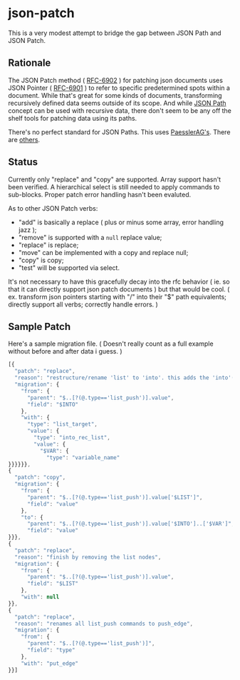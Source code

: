 # json-patch

This is a very modest attempt to bridge the gap between JSON Path and JSON Patch.

## Rationale

The JSON Patch method ( [RFC-6902](https://tools.ietf.org/html/rfc6902) ) for patching json documents uses JSON Pointer ( [RFC-6901](https://tools.ietf.org/html/rfc6901) ) to refer to specific predetermined spots within a document. While that's great for some kinds of documents, transforming recursively defined data seems outside of its scope. And while [JSON Path](https://goessner.net/articles/JsonPath/) concept can be used with recursive data, there don't seem to be any off the shelf tools for patching data using its paths.

There's no perfect standard for JSON Paths. This uses [PaesslerAG's](https://github.com/PaesslerAG/). There are [others](https://cburgmer.github.io/json-path-comparison/).

## Status

Currently only "replace" and "copy" are supported. Array support hasn't been verified. A hierarchical select is still needed to apply commands to sub-blocks. Proper patch error handling hasn't been evaluted.

As to other JSON Patch verbs: 
* "add" is basically a replace ( plus or minus some array, error handling jazz );
* "remove" is supported with a `null` replace value;
* "replace" is replace;
* "move" can be implemented with a copy and replace null;
* "copy" is copy;
* "test" will be supported via select.

It's not necessary to have this gracefully decay into the rfc behavior ( ie. so that it can directly support json patch documents ) but that would be cool. ( ex. transform json pointers starting with "/" into their "$" path equivalents; directly support all verbs; correctly handle errors. )

## Sample Patch

Here's a sample migration file. ( Doesn't really count as a full example without before and after data i guess. )
```javascript
[{
  "patch": "replace",
  "reason": "restructure/rename 'list' to 'into'. this adds the 'into'(s), we'll then copy bits of 'list' and remove it.",
  "migration": {
    "from": {
      "parent": "$..[?(@.type=='list_push')].value",
      "field": "$INTO"
    },
    "with": {
      "type": "list_target",
      "value": {
        "type": "into_rec_list",
        "value": {
          "$VAR": {
            "type": "variable_name"
}}}}}},
{
  "patch": "copy",
  "migration": {
    "from": {
      "parent": "$..[?(@.type=='list_push')].value['$LIST']",
      "field": "value"
    },
    "to": {
      "parent": "$..[?(@.type=='list_push')].value['$INTO']..['$VAR']",
      "field": "value"
}}},
{
  "patch": "replace",
  "reason": "finish by removing the list nodes",
  "migration": {
    "from": {
      "parent": "$..[?(@.type=='list_push')].value",
      "field": "$LIST"
    },
    "with": null
}},
{
  "patch": "replace",
  "reason": "renames all list_push commands to push_edge",
  "migration": {
    "from": {
      "parent": "$..[?(@.type=='list_push')]",
      "field": "type"
    },
    "with": "put_edge"
}}]
```
